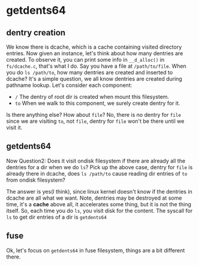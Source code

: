 # getdents64

## dentry creation

We know there is dcache, which is a cache containing visited directory entries.
Now given an instance, let's think about how many dentries are created. To observe
it, you can print some info in `__d_alloc()` in `fs/dcache.c`, that's what I do.
Say you have a file at `/path/to/file`. When you do `ls /path/to`, how many
dentries are created and inserted to dcache?
It's a simple question, we all know dentries are created during pathname lookup.
Let's consider each component:
- `/`
  The dentry of root dir is created when mount this filesystem.
- `to`
  When we walk to this component, we surely create dentry for it.

Is there anything else? How about `file`? No, there is no dentry for `file` since
we are visiting `to`, not `file`, dentry for `file` won't be there until we visit
it.

## getdents64

Now Question2: Does it visit ondisk filesystem if there are already all the
dentries for a dir when we do `ls`?
Pick up the above case, dentry for `file` is already there in dcache, does
`ls /path/to` cause reading dir entries of `to` from ondisk filesystem?

The answer is yes(I think), since linux kernel doesn't know if the dentries in
dcache are all what we want. Note, dentries may be destroyed at some time, it's
a **cache** above all, it accelerates some thing, but it is not the thing itself.
So, each time you do `ls`, you visit disk for the content.
The syscall for `ls` to get dir entries of a dir is `getdents64`

## fuse

Ok, let's focus on `getdents64` in fuse filesystem, things are a bit different
there.
